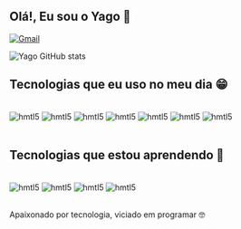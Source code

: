 ## Olá!, Eu sou o Yago 🤙
[![Gmail](https://img.shields.io/badge/Gmail-D14836?style=for-the-badge&logo=gmail&logoColor=white)](mailto:yagocastanhosal@gmail.com)

![Yago GitHub stats](https://github-readme-status.vercel.app/api?username=yagosalcastanho&showicons=true&theme=dracula)

## Tecnologias que eu uso no meu dia 😁

<div style="display: inline_block"><br/>
  <img align="center" alt="hmtl5" src="https://img.shields.io/badge/Python-3776AB?style=for-the-badge&logo=python&logoColor=white" />
  <img align="center" alt="hmtl5" src="https://img.shields.io/badge/Django-092E20?style=for-the-badge&logo=django&logoColor=white" />
  <img align="center" alt="hmtl5" src="https://img.shields.io/badge/Flask-000000?style=for-the-badge&logo=flask&logoColor=white" />
  <img align="center" alt="hmtl5" src="https://img.shields.io/badge/.NET-5C2D91?style=for-the-badge&logo=.net&logoColor=white" />
  <img align="center" alt="hmtl5" src="https://img.shields.io/badge/PostgreSQL-316192?style=for-the-badge&logo=postgresql&logoColor=white" />
  <img align="center" alt="hmtl5" src="https://img.shields.io/badge/HTML5-E34F26?style=for-the-badge&logo=html5&logoColor=white" />
  <img align="center" alt="hmtl5" src="https://img.shields.io/badge/CSS3-1572B6?style=for-the-badge&logo=css3&logoColor=white" />
</div><br/>

## Tecnologias que estou aprendendo 🫡

<div style="display: inline_block"><br/> 
  <img align="center" alt="hmtl5" src="https://img.shields.io/badge/JavaScript-F7DF1E?style=for-the-badge&logo=javascript&logoColor=black" />
  <img align="center" alt="hmtl5" src="https://img.shields.io/badge/Node.js-43853D?style=for-the-badge&logo=node.js&logoColor=white" />
  <img align="center" alt="hmtl5" src="https://img.shields.io/badge/React-20232A?style=for-the-badge&logo=react&logoColor=61DAFB" />
  <img align="center" alt="hmtl5" src="https://img.shields.io/badge/Tailwind_CSS-38B2AC?style=for-the-badge&logo=tailwind-css&logoColor=white" />
</div><br/>


Apaixonado por tecnologia, viciado em programar 🤓
